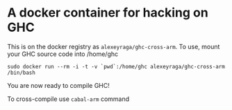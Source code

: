 # A docker container for hacking on GHC

This is on the docker registry as `alexeyraga/ghc-cross-arm`.
To use, mount your GHC source code into /home/ghc

    sudo docker run --rm -i -t -v `pwd`:/home/ghc alexeyraga/ghc-cross-arm /bin/bash

You are now ready to compile GHC!

To cross-compile use ```cabal-arm``` command

